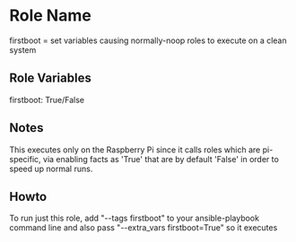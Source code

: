 Role Name
=========

firstboot = set variables causing normally-noop roles to execute on a clean system

Role Variables
--------------

firstboot: True/False

Notes
-----

This executes only on the Raspberry Pi since it calls roles which are pi-specific,
via enabling facts as 'True' that are by default 'False' in order to speed up normal
runs.


Howto
-----

To run just this role, add "--tags firstboot" to your ansible-playbook command line
and also pass "--extra_vars firstboot=True" so it executes

